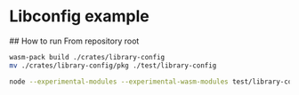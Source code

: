 # Libconfig example

## How to run
From repository root 
```bash
wasm-pack build ./crates/library-config
mv ./crates/library-config/pkg ./test/library-config

node --experimental-modules --experimental-wasm-modules test/library-config/index.js
```
